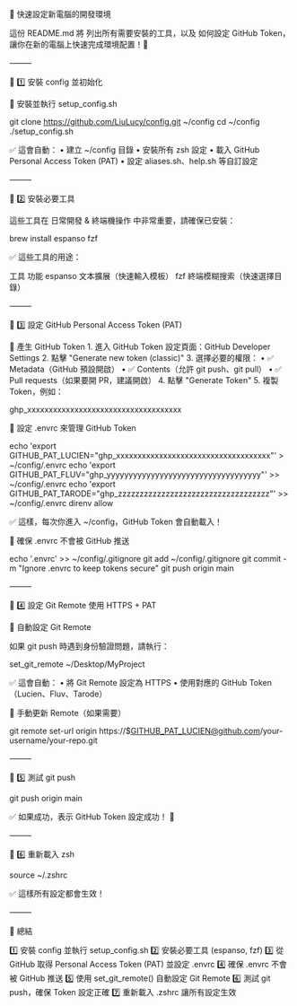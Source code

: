 📌 快速設定新電腦的開發環境

這份 README.md 將 列出所有需要安裝的工具，以及 如何設定 GitHub Token，讓你在新的電腦上快速完成環境配置！🚀

⸻

📌 1️⃣ 安裝 config 並初始化

🔹 安裝並執行 setup_config.sh

git clone https://github.com/LiuLucy/config.git ~/config
cd ~/config
./setup_config.sh

✅ 這會自動：
	•	建立 ~/config 目錄
	•	安裝所有 zsh 設定
	•	載入 GitHub Personal Access Token (PAT)
	•	設定 aliases.sh、help.sh 等自訂設定

⸻

📌 2️⃣ 安裝必要工具

這些工具在 日常開發 & 終端機操作 中非常重要，請確保已安裝：

brew install espanso fzf

✅ 這些工具的用途：

工具	功能
espanso	文本擴展（快速輸入模板）
fzf	終端模糊搜索（快速選擇目錄）



⸻

📌 3️⃣ 設定 GitHub Personal Access Token (PAT)

🔹 產生 GitHub Token
	1.	進入 GitHub Token 設定頁面：GitHub Developer Settings
	2.	點擊 "Generate new token (classic)"
	3.	選擇必要的權限：
	•	✅ Metadata（GitHub 預設開啟）
	•	✅ Contents（允許 git push、git pull）
	•	✅ Pull requests（如果要開 PR，建議開啟）
	4.	點擊 "Generate Token"
	5.	複製 Token，例如：

ghp_xxxxxxxxxxxxxxxxxxxxxxxxxxxxxxxxxxxx



🔹 設定 .envrc 來管理 GitHub Token

echo 'export GITHUB_PAT_LUCIEN="ghp_xxxxxxxxxxxxxxxxxxxxxxxxxxxxxxxxxxxx"' > ~/config/.envrc
echo 'export GITHUB_PAT_FLUV="ghp_yyyyyyyyyyyyyyyyyyyyyyyyyyyyyyyyyyy"' >> ~/config/.envrc
echo 'export GITHUB_PAT_TARODE="ghp_zzzzzzzzzzzzzzzzzzzzzzzzzzzzzzzzzzz"' >> ~/config/.envrc
direnv allow

✅ 這樣，每次你進入 ~/config，GitHub Token 會自動載入！

🚨 確保 .envrc 不會被 GitHub 推送

echo '.envrc' >> ~/config/.gitignore
git add ~/config/.gitignore
git commit -m "Ignore .envrc to keep tokens secure"
git push origin main



⸻

📌 4️⃣ 設定 Git Remote 使用 HTTPS + PAT

🔹 自動設定 Git Remote

如果 git push 時遇到身份驗證問題，請執行：

set_git_remote ~/Desktop/MyProject

✅ 這會自動：
	•	將 Git Remote 設定為 HTTPS
	•	使用對應的 GitHub Token（Lucien、Fluv、Tarode）

🔹 手動更新 Remote（如果需要）

git remote set-url origin https://$GITHUB_PAT_LUCIEN@github.com/your-username/your-repo.git



⸻

📌 5️⃣ 測試 git push

git push origin main

✅ 如果成功，表示 GitHub Token 設定成功！ 🚀

⸻

📌 6️⃣ 重新載入 zsh

source ~/.zshrc

✅ 這樣所有設定都會生效！

⸻

📌 總結

1️⃣ 安裝 config 並執行 setup_config.sh
2️⃣ 安裝必要工具 (espanso, fzf)
3️⃣ 從 GitHub 取得 Personal Access Token (PAT) 並設定 .envrc
4️⃣ 確保 .envrc 不會被 GitHub 推送
5️⃣ 使用 set_git_remote() 自動設定 Git Remote
6️⃣ 測試 git push，確保 Token 設定正確
7️⃣ 重新載入 .zshrc 讓所有設定生效
